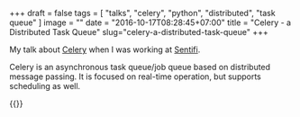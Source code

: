 +++
draft = false
tags = [
  "talks", "celery", "python", "distributed", "task queue"
]
image = ""
date = "2016-10-17T08:28:45+07:00"
title = "Celery - a Distributed Task Queue"
slug="celery-a-distributed-task-queue"
+++

My talk about [Celery](http://www.celeryproject.org) when I was working at [Sentifi](http://sentifi.com).
<!--more-->

Celery is an asynchronous task queue/job queue based on distributed message passing.	It is focused on real-time operation, but supports scheduling as well.

{{<speakerDeck data-id="ca7df6a1761745e1bd4de9e98c810d4c" data-ratio="1.33333333333333">}}
